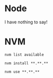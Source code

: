 # Node

I have nothing to say!

# NVM

```nvm list available```

```nvm install **.**.**```

```nvm use **.**.**```

